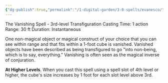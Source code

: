 ```yaml
---
{"dg-publish":true,"permalink":"/1-digital-garden/3-0-spells/evanesco/"}
---
```


The Vanishing Spell - 3rd-level Transfiguration
Casting Time: 1 action
Range: 30 ft
Duration: Instantaneous

One non-magical object or magical construct of your choice that you can see within range and that fits within a 1-foot cube is vanished. Vanished objects have been described as being transfigured to go "into non-being, which is to say, everything." Vanishing is often seen as the magical inverse of conjuration.

**At Higher Levels**. When you cast this spell using a spell slot of 4th level or higher, the cube's size increases by 1 foot for each slot level above 3rd.